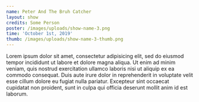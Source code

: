 ```yaml
---
name: Peter And The Bruh Catcher
layout: show
credits: Some Person
poster: /images/uploads/show-name-3.png
time: 'October 1st, 2019'
thumb: /images/uploads/show-name-3-thumb.png
---
```


Lorem ipsum dolor sit amet, consectetur adipisicing elit, sed do eiusmod tempor incididunt ut labore et dolore magna aliqua. Ut enim ad minim veniam, quis nostrud exercitation ullamco laboris nisi ut aliquip ex ea commodo consequat. Duis aute irure dolor in reprehenderit in voluptate velit esse cillum dolore eu fugiat nulla pariatur. Excepteur sint occaecat cupidatat non proident, sunt in culpa qui officia deserunt mollit anim id est laborum.
